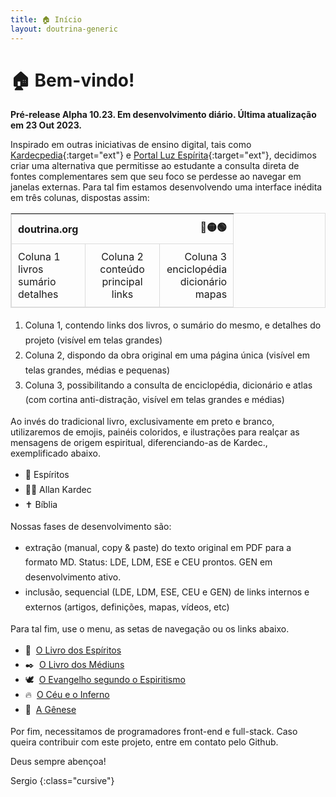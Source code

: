 ```yaml
---
title: 🏠 Início
layout: doutrina-generic
---
```


<head>
<link rel="preconnect" href="https://fonts.googleapis.com">
<link rel="preconnect" href="https://fonts.gstatic.com" crossorigin>
<link href="https://fonts.googleapis.com/css2?family=Zeyada&display=swap" rel="stylesheet">
<style>
/*
#col1 {background-color: #E6E6E6;}
#col2-body {background-color: #F2F2F2;}
*/
table {width: 100%; border: 1px solid gainsboro; border-collapse: collapse;}
tr, td {width: 33%; text-align: center; border: 1px solid gainsboro; padding: 10px;}
th {padding: 10px}
#maps-button {display: none;}
ul, li {line-height: 1.7;}
#col1-bottom > p:nth-child(7) {display: none;}
</style>
</head>

# 🏠 Bem-vindo!

**Pré-release Alpha 10.23. Em desenvolvimento diário. Última atualização em 23 Out 2023.**

Inspirado em outras iniciativas de ensino digital, tais como [Kardecpedia](https://kardecpedia.com/pt){:target="ext"} e [Portal Luz Espírita](https://www.luzespirita.org.br/){:target="ext"}, decidimos criar uma alternativa que permitisse ao estudante a consulta direta de fontes complementares sem que seu foco se perdesse ao navegar em janelas externas. Para tal fim estamos desenvolvendo uma interface inédita em três colunas, dispostas assim:

| doutrina.org |  | 🔴🟡🟢 |
| :--- | --- | ---: |
Coluna 1<br>livros<br>sumário<br>detalhes  | Coluna 2<br>conteúdo<br>principal<br>links | Coluna 3<br>enciclopédia<br>dicionário<br>mapas |

1.  Coluna 1, contendo links dos livros, o sumário do mesmo, e detalhes do projeto (visível em telas grandes)
2.  Coluna 2, dispondo da obra original em uma página única (visível em telas grandes, médias e pequenas)
3.  Coluna 3, possibilitando a consulta de enciclopédia, dicionário e atlas (com cortina anti-distração, visível em telas grandes e médias)

<!-- 4.  Adicionalmente, existe um quarto painel, escamoteavel, que possibilita grifos em amarelo e anotações (interface em Inglês, requere uma conta) -->

Ao invés do tradicional livro, exclusivamente em preto e branco, utilizaremos de emojis, painéis coloridos, e ilustrações para realçar as mensagens de origem espiritual, diferenciando-as de Kardec., exemplificado abaixo.

*   👻 Espíritos
*   👴🏻 Allan Kardec
*   ✝️ Bíblia

Nossas fases de desenvolvimento são:

*   extração (manual, copy & paste) do texto original em PDF para a formato MD. Status: LDE, LDM, ESE e CEU prontos. GEN em desenvolvimento ativo.
*   inclusão, sequencial (LDE, LDM, ESE, CEU e GEN) de links internos e externos (artigos, definições, mapas, vídeos, etc)

Para tal fim, use o menu, as setas de navegação ou os links abaixo.

*   👻  [O Livro dos Espíritos](./1lde.html )
*   ✒️  [O Livro dos Médiuns](./2ldm.html )
*   🕊️  [O Evangelho segundo o Espiritismo](./3ese.html )
*   🔥  [O Céu e o Inferno](./4ceu.html )
*   🌱  [A Gênese](./5gen.html )

Por fim, necessitamos de programadores front-end e full-stack. Caso queira contribuir com este projeto, entre em contato pelo Github.

Deus sempre abençoa!

Sergio
{:class="cursive"}
